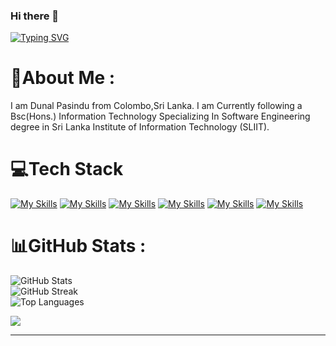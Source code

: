 ### Hi there 👋

<a href="https://git.io/typing-svg"><img src="https://readme-typing-svg.demolab.com?font=Fira+Code&weight=500&size=26&pause=1000&center=true&color=F7F7F7&random=false&width=435&lines=HI..;WELCOME+TO+MY+GIT+HUB.;I+AM+DUNAL+PASINDU+.;FULL+STACK+DEVELOPER.;SLIIT+IT+UNDERGRADUATE." alt="Typing SVG" /></a>

# 💫About Me :
I am Dunal Pasindu from Colombo,Sri Lanka.
I am Currently following a Bsc(Hons.) Information Technology Specializing In Software Engineering degree in  Sri Lanka Institute of Information Technology (SLIIT).


# 💻Tech Stack
[![My Skills](https://skills.thijs.gg/icons?i=html,css,js,php)](https://skills.thijs.gg)
[![My Skills](https://skills.thijs.gg/icons?i=c,cpp,py)](https://skills.thijs.gg)
[![My Skills](https://skills.thijs.gg/icons?i=java,kotlin)](https://skills.thijs.gg)
[![My Skills](https://skills.thijs.gg/icons?i=mysql,sqlite)](https://skills.thijs.gg)
[![My Skills](https://skills.thijs.gg/icons?i=mongodb,express,react,nodejs)](https://skills.thijs.gg)
[![My Skills](https://skills.thijs.gg/icons?i=visualstudio,vscode,androidstudio,idea,eclipse,replit,arduino,git,figma,redux,postman,r)](https://skills.thijs.gg)



# 📊GitHub Stats :

![GitHub Stats](https://github-readme-stats.vercel.app/api?username=dunalpasindu&theme=highcontrast&hide_border=false&include_all_commits=false&count_private=false)</br>
![GitHub Streak](https://github-readme-streak-stats.herokuapp.com/?user=dunalpasindu&theme=highcontrast&hide_border=false)</br>
![Top Languages](https://github-readme-stats.vercel.app/api/top-langs/?username=dunalpasindu&theme=highcontrast&layout=compact)


![](https://quotes-github-readme.vercel.app/api?type=horizontal&theme=gruvbox)

---
<!--[![](https://visitcount.itsvg.in/api?id=Vishwa-ud&icon=5&color=6)](https://visitcount.itsvg.in) 

ok-->
